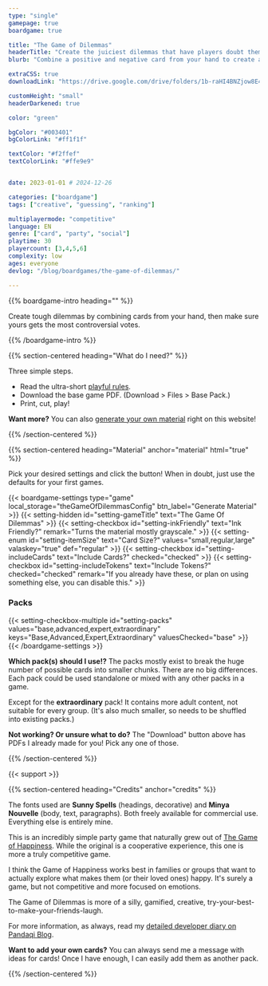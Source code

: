 ```yaml
---
type: "single"
gamepage: true
boardgame: true

title: "The Game of Dilemmas"
headerTitle: "Create the juiciest dilemmas that have players doubt themselves"
blurb: "Combine a positive and negative card from your hand to create a dilemma. If yours is the most controversial, you score the most points!"

extraCSS: true
downloadLink: "https://drive.google.com/drive/folders/1b-raHI4BNZjow8E4X9Qc7ZLWbr4jZ3ne" # already updated!

customHeight: "small"
headerDarkened: true

color: "green"

bgColor: "#003401"
bgColorLink: "#ff1f1f"

textColor: "#f2ffef"
textColorLink: "#ffe9e9"


date: 2023-01-01 # 2024-12-26

categories: ["boardgame"]
tags: ["creative", "guessing", "ranking"]

multiplayermode: "competitive"
language: EN
genre: ["card", "party", "social"]
playtime: 30
playercount: [3,4,5,6]
complexity: low
ages: everyone
devlog: "/blog/boardgames/the-game-of-dilemmas/"

---
```


{{% boardgame-intro heading="" %}}

Create tough dilemmas by combining cards from your hand, then make sure yours gets the most controversial votes.

{{% /boardgame-intro %}}

{{% section-centered heading="What do I need?" %}}

Three simple steps.
* Read the ultra-short [playful rules](rules).
* Download the base game PDF. (Download > Files > Base Pack.)
* Print, cut, play!

**Want more?** You can also [generate your own material](#material) right on this website!

{{% /section-centered %}}

{{% section-centered heading="Material" anchor="material" html="true" %}}

<p>Pick your desired settings and click the button! When in doubt, just use the defaults for your first games.</p>

{{< boardgame-settings type="game" local_storage="theGameOfDilemmasConfig" btn_label="Generate Material" >}}
	{{< setting-hidden id="setting-gameTitle" text="The Game Of Dilemmas" >}}
  {{< setting-checkbox id="setting-inkFriendly" text="Ink Friendly?" remark="Turns the material mostly grayscale." >}}
  {{< setting-enum id="setting-itemSize" text="Card Size?" values="small,regular,large" valaskey="true" def="regular" >}}
  {{< setting-checkbox id="setting-includeCards" text="Include Cards?" checked="checked" >}}
  {{< setting-checkbox id="setting-includeTokens" text="Include Tokens?" checked="checked" remark="If you already have these, or plan on using something else, you can disable this." >}}
  <h3>Packs</h3>
  {{< setting-checkbox-multiple id="setting-packs" values="base,advanced,expert,extraordinary" keys="Base,Advanced,Expert,Extraordinary" valuesChecked="base" >}}
{{< /boardgame-settings >}}

<p class="settings-remark"><strong>Which pack(s) should I use!?</strong> The packs mostly exist to break the huge number of possible cards into smaller chunks. There are no big differences. Each pack could be used standalone or mixed with any other packs in a game.</p> 

<p class="settings-remark">Except for the <strong>extraordinary</strong> pack! It contains more adult content, not suitable for every group. (It's also much smaller, so needs to be shuffled into existing packs.)</>

<p class="settings-remark"><strong>Not working? Or unsure what to do?</strong> The "Download" button above has PDFs I already made for you! Pick any one of those.</p>

{{% /section-centered %}}

{{< support >}}

{{% section-centered heading="Credits" anchor="credits" %}}

The fonts used are **Sunny Spells** (headings, decorative) and **Minya Nouvelle** (body, text, paragraphs). Both freely available for commercial use. Everything else is entirely mine.

This is an incredibly simple party game that naturally grew out of [The Game of Happiness](https://pandaqi.com/the-game-of-happiness/). While the original is a cooperative experience, this one is more a truly competitive game. 

I think the Game of Happiness works best in families or groups that want to actually explore what makes them (or their loved ones) happy. It's surely a game, but not competitive and more focused on emotions.

The Game of Dilemmas is more of a silly, gamified, creative, try-your-best-to-make-your-friends-laugh.

For more information, as always, read my [detailed developer diary on Pandaqi Blog](/blog/boardgames/the-game-of-dilemmas/).

**Want to add your own cards?** You can always send me a message with ideas for cards! Once I have enough, I can easily add them as another pack.

{{% /section-centered %}}